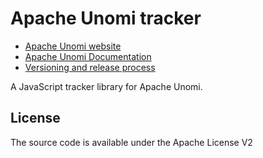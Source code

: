 <!--
  ~ Licensed to the Apache Software Foundation (ASF) under one or more
  ~ contributor license agreements.  See the NOTICE file distributed with
  ~ this work for additional information regarding copyright ownership.
  ~ The ASF licenses this file to You under the Apache License, Version 2.0
  ~ (the "License"); you may not use this file except in compliance with
  ~ the License.  You may obtain a copy of the License at
  ~
  ~      http://www.apache.org/licenses/LICENSE-2.0
  ~
  ~ Unless required by applicable law or agreed to in writing, software
  ~ distributed under the License is distributed on an "AS IS" BASIS,
  ~ WITHOUT WARRANTIES OR CONDITIONS OF ANY KIND, either express or implied.
  ~ See the License for the specific language governing permissions and
  ~ limitations under the License.
  -->

Apache Unomi tracker
============
- [Apache Unomi website](https://unomi.apache.org)
- [Apache Unomi Documentation](https://unomi.apache.org/manual/latest/)
- [Versioning and release process](RELEASE.md)

A JavaScript tracker library for Apache Unomi.

License
-------
The source code is available under the Apache License V2
